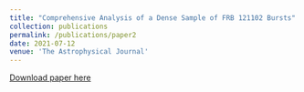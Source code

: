 ```yaml
---
title: "Comprehensive Analysis of a Dense Sample of FRB 121102 Bursts"
collection: publications
permalink: /publications/paper2
date: 2021-07-12
venue: 'The Astrophysical Journal'
---
```


[Download paper here](https://iopscience.iop.org/article/10.3847/1538-4357/ac2577/pdf)
